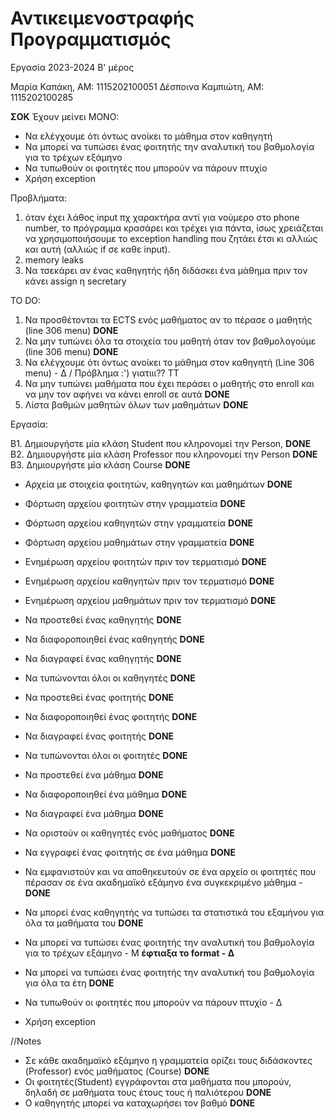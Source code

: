 # Αντικειμενοστραφής Προγραμματισμός
Εργασία 2023-2024 Β' μέρος

Μαρία Καπάκη, ΑΜ: 1115202100051
Δέσποινα Καμπιώτη, ΑΜ: 1115202100285

**ΣΟΚ**
Έχουν μείνει ΜΟΝΟ:
- Να ελέγχουμε ότι όντως ανοίκει το μάθημα στον καθηγητή
- Να μπορεί να τυπώσει ένας φοιτητής την αναλυτική του βαθμολογία για το τρέχων εξάμηνο 
- Να τυπωθούν οι φοιτητές που μπορούν να πάρουν πτυχίο 
- Χρήση exception


Προβλήματα:
1. όταν έχει λάθος input πχ χαρακτήρα αντί για νούμερο στο phone number, το πρόγραμμα κρασάρει και τρέχει για πάντα, ίσως χρειάζεται να χρησιμοποιήσουμε το exception handling που ζητάει έτσι κι αλλιώς και αυτή (αλλιώς if σε καθε input).
2. memory leaks
3. Να τσεκάρει αν ένας καθηγητής ήδη διδάσκει ένα μάθημα πριν τον κάνει assign η secretary

TO DO:
1. Να προσθέτονται τα ECTS ενός μαθήματος αν το πέρασε ο μαθητής (line 306 menu) **DONE**
2. Να μην τυπώνει όλα τα στοιχεία του μαθητή όταν τον βαθμολογούμε (line 306 menu) **DONE**
3. Να ελέγχουμε ότι όντως ανοίκει το μάθημα στον καθηγητή (Line 306 menu) - Δ / Πρόβλημα :') γιατιιι?? ΤΤ
4. Να μην τυπώνει μαθήματα που έχει περάσει ο μαθητής στο enroll και να μην τον αφήνει να κάνει enroll σε αυτά **DONE**
5. Λίστα βαθμών μαθητών όλων των μαθημάτων **DONE**

Εργασία:

B1. Δημιουργήστε μία κλάση Student που κληρονομεί την Person, **DONE**
B2. Δημιουργήστε μία κλάση Professor που κληρονομεί την Person **DONE**
B3. Δημιουργήστε μία κλάση Course **DONE**

- Αρχεία με στοιχεία φοιτητών, καθηγητών και μαθημάτων **DONE**

- Φόρτωση αρχείου φοιτητών στην γραμματεία **DONE**
- Φόρτωση αρχείου καθηγητών στην γραμματεία **DONE**
- Φόρτωση αρχείου μαθημάτων στην γραμματεία **DONE**

- Ενημέρωση αρχείου φοιτητών πριν τον τερματισμό **DONE**
- Ενημέρωση αρχείου καθηγητών πριν τον τερματισμό **DONE**
- Ενημέρωση αρχείου μαθημάτων πριν τον τερματισμό **DONE**

- Να προστεθεί ένας καθηγητής **DONE**
- Να διαφοροποιηθεί ένας καθηγητής **DONE**
- Να διαγραφεί ένας καθηγητής **DONE**
- Να τυπώνονται όλοι οι καθηγητές **DONE**

- Να προστεθεί ένας φοιτητής **DONE**
- Να διαφοροποιηθεί ένας φοιτητής **DONE**
- Να διαγραφεί ένας φοιτητής **DONE**
- Να τυπώνονται όλοι οι φοιτητές **DONE**

- Να προστεθεί ένα μάθημα **DONE**
- Να διαφοροποιηθεί ένα μάθημα **DONE**
- Να διαγραφεί ένα μάθημα **DONE**

- Να οριστούν οι καθηγητές ενός μαθήματος **DONE**
- Να εγγραφεί ένας φοιτητής σε ένα μάθημα **DONE**
- Να εμφανιστούν και να αποθηκευτούν σε ένα αρχείο οι φοιτητές που πέρασαν σε ένα ακαδημαϊκό εξάμηνο ένα συγκεκριμένο μάθημα - **DONE**
- Να μπορεί ένας καθηγητής να τυπώσει τα στατιστικά του εξαμήνου για όλα τα μαθήματα του **DONE**
- Να μπορεί να τυπώσει ένας φοιτητής την αναλυτική του βαθμολογία για το τρέχων εξάμηνο - Μ **έφτιαξα το format - Δ**
- Να μπορεί να τυπώσει ένας φοιτητής την αναλυτική του βαθμολογία για όλα τα έτη **DONE**
- Να τυπωθούν οι φοιτητές που μπορούν να πάρουν πτυχίο - Δ 
- Χρήση exception

//Notes
- Σε κάθε ακαδημαϊκό εξάμηνο η γραμματεία ορίζει τους διδάσκοντες (Professor) ενός μαθήματος (Course) **DONE**
- Οι φοιτητές(Student) εγγράφονται στα μαθήματα που μπορούν, δηλαδή σε μαθήματα τους έτους τους ή παλιότερου **DONE**
- Ο καθηγητής μπορεί να καταχωρήσει τον βαθμό **DONE**